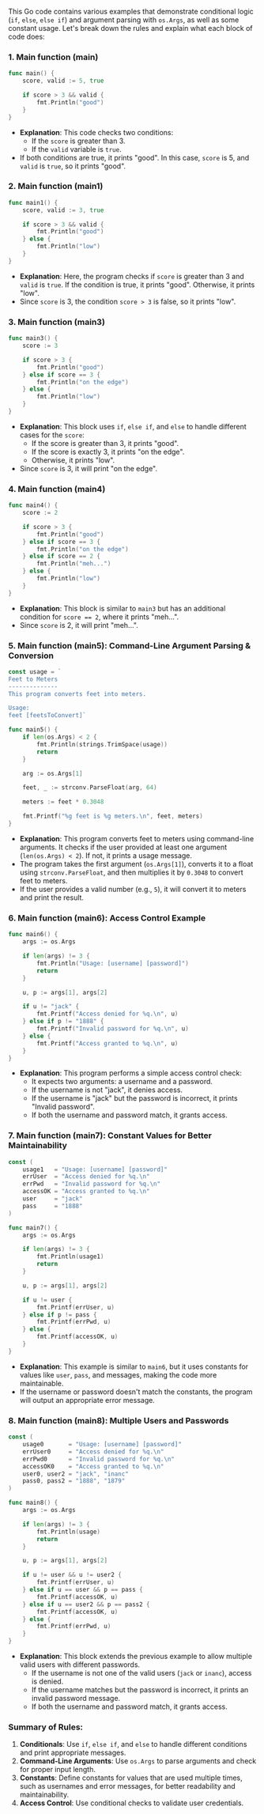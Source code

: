 This Go code contains various examples that demonstrate conditional logic (`if`, `else`, `else if`) and argument parsing with `os.Args`, as well as some constant usage. Let's break down the rules and explain what each block of code does:

### 1. **Main function (main)**

```go
func main() {
    score, valid := 5, true

    if score > 3 && valid {
        fmt.Println("good")
    }
}
```
- **Explanation**: This code checks two conditions:
  - If the `score` is greater than 3.
  - If the `valid` variable is `true`.
- If both conditions are true, it prints "good". In this case, `score` is 5, and `valid` is `true`, so it prints "good".

### 2. **Main function (main1)**

```go
func main1() {
    score, valid := 3, true

    if score > 3 && valid {
        fmt.Println("good")
    } else {
        fmt.Println("low")
    }
}
```
- **Explanation**: Here, the program checks if `score` is greater than 3 and `valid` is `true`. If the condition is true, it prints "good". Otherwise, it prints "low".
- Since `score` is 3, the condition `score > 3` is false, so it prints "low".

### 3. **Main function (main3)**

```go
func main3() {
    score := 3

    if score > 3 {
        fmt.Println("good")
    } else if score == 3 {
        fmt.Println("on the edge")
    } else {
        fmt.Println("low")
    }
}
```
- **Explanation**: This block uses `if`, `else if`, and `else` to handle different cases for the `score`:
  - If the score is greater than 3, it prints "good".
  - If the score is exactly 3, it prints "on the edge".
  - Otherwise, it prints "low".
- Since `score` is 3, it will print "on the edge".

### 4. **Main function (main4)**

```go
func main4() {
    score := 2

    if score > 3 {
        fmt.Println("good")
    } else if score == 3 {
        fmt.Println("on the edge")
    } else if score == 2 {
        fmt.Println("meh...")
    } else {
        fmt.Println("low")
    }
}
```
- **Explanation**: This block is similar to `main3` but has an additional condition for `score == 2`, where it prints "meh...".
- Since `score` is 2, it will print "meh...".

### 5. **Main function (main5)**: **Command-Line Argument Parsing & Conversion**

```go
const usage = `
Feet to Meters
--------------
This program converts feet into meters.

Usage:
feet [feetsToConvert]`

func main5() {
    if len(os.Args) < 2 {
        fmt.Println(strings.TrimSpace(usage))
        return
    }

    arg := os.Args[1]

    feet, _ := strconv.ParseFloat(arg, 64)

    meters := feet * 0.3048

    fmt.Printf("%g feet is %g meters.\n", feet, meters)
}
```
- **Explanation**: This program converts feet to meters using command-line arguments. It checks if the user provided at least one argument (`len(os.Args) < 2`). If not, it prints a usage message.
- The program takes the first argument (`os.Args[1]`), converts it to a float using `strconv.ParseFloat`, and then multiplies it by `0.3048` to convert feet to meters.
- If the user provides a valid number (e.g., `5`), it will convert it to meters and print the result.

### 6. **Main function (main6)**: **Access Control Example**

```go
func main6() {
    args := os.Args

    if len(args) != 3 {
        fmt.Println("Usage: [username] [password]")
        return
    }

    u, p := args[1], args[2]

    if u != "jack" {
        fmt.Printf("Access denied for %q.\n", u)
    } else if p != "1888" {
        fmt.Printf("Invalid password for %q.\n", u)
    } else {
        fmt.Printf("Access granted to %q.\n", u)
    }
}
```
- **Explanation**: This program performs a simple access control check:
  - It expects two arguments: a username and a password.
  - If the username is not "jack", it denies access.
  - If the username is "jack" but the password is incorrect, it prints "Invalid password".
  - If both the username and password match, it grants access.
  
### 7. **Main function (main7)**: **Constant Values for Better Maintainability**

```go
const (
    usage1   = "Usage: [username] [password]"
    errUser  = "Access denied for %q.\n"
    errPwd   = "Invalid password for %q.\n"
    accessOK = "Access granted to %q.\n"
    user     = "jack"
    pass     = "1888"
)

func main7() {
    args := os.Args

    if len(args) != 3 {
        fmt.Println(usage1)
        return
    }

    u, p := args[1], args[2]

    if u != user {
        fmt.Printf(errUser, u)
    } else if p != pass {
        fmt.Printf(errPwd, u)
    } else {
        fmt.Printf(accessOK, u)
    }
}
```
- **Explanation**: This example is similar to `main6`, but it uses constants for values like `user`, `pass`, and messages, making the code more maintainable.
- If the username or password doesn't match the constants, the program will output an appropriate error message.

### 8. **Main function (main8)**: **Multiple Users and Passwords**

```go
const (
    usage0       = "Usage: [username] [password]"
    errUser0     = "Access denied for %q.\n"
    errPwd0      = "Invalid password for %q.\n"
    accessOK0    = "Access granted to %q.\n"
    user0, user2 = "jack", "inanc"
    pass0, pass2 = "1888", "1879"
)

func main8() {
    args := os.Args

    if len(args) != 3 {
        fmt.Println(usage)
        return
    }

    u, p := args[1], args[2]

    if u != user && u != user2 {
        fmt.Printf(errUser, u)
    } else if u == user && p == pass {
        fmt.Printf(accessOK, u)
    } else if u == user2 && p == pass2 {
        fmt.Printf(accessOK, u)
    } else {
        fmt.Printf(errPwd, u)
    }
}
```
- **Explanation**: This block extends the previous example to allow multiple valid users with different passwords.
  - If the username is not one of the valid users (`jack` or `inanc`), access is denied.
  - If the username matches but the password is incorrect, it prints an invalid password message.
  - If both the username and password match, it grants access.

### Summary of Rules:
1. **Conditionals**: Use `if`, `else if`, and `else` to handle different conditions and print appropriate messages.
2. **Command-Line Arguments**: Use `os.Args` to parse arguments and check for proper input length.
3. **Constants**: Define constants for values that are used multiple times, such as usernames and error messages, for better readability and maintainability.
4. **Access Control**: Use conditional checks to validate user credentials.